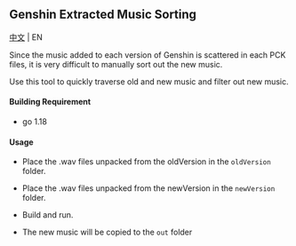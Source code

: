 ## Genshin Extracted Music Sorting

[中文](README_en.md) | EN

Since the music added to each version of Genshin is scattered in each PCK files, it is very difficult to manually sort out the new music.

Use this tool to quickly traverse old and new music and filter out new music.



#### Building Requirement

- go 1.18



#### Usage

- Place the .wav files unpacked from the oldVersion in the `oldVersion` folder.

- Place the .wav files unpacked from the newVersion in the `newVersion` folder.
- Build and run.
- The new music will be copied to the `out` folder
